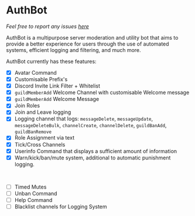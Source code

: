 # AuthBot


*Feel free to report any issues [here](https://github.com/Lunch9992/AuthBot-info/issues)*

AuthBot is a multipurpose server moderation and utility bot that aims to provide a better experience for users through the use of automated systems, efficient logging and filtering, and much more.


AuthBot currently has these features:


- [x] Avatar Command
- [x] Customisable Prefix's
- [x] Discord Invite Link Filter + Whitelist
- [x] `guildMemberAdd` Welcome Channel with customisable Welcome message
- [x] `guildMemberAdd` Welcome Message
- [x] Join Roles
- [x] Join and Leave logging
- [x] Logging channel that logs: `messageDelete`, `messageUpdate`, `messageDeleteBulk`, `channelCreate`, `channelDelete`, `guildBanAdd`, `guildBanRemove`
- [x] Role Assignment via text
- [x] Tick/Cross Channels
- [x] Userinfo Command that displays a sufficient amount of information
- [x] Warn/kick/ban/mute system, additional to automatic punishment logging.

<br>

- [ ] Timed Mutes
- [ ] Unban Command
- [ ] Help Command
- [ ] Blacklist channels for Logging System
